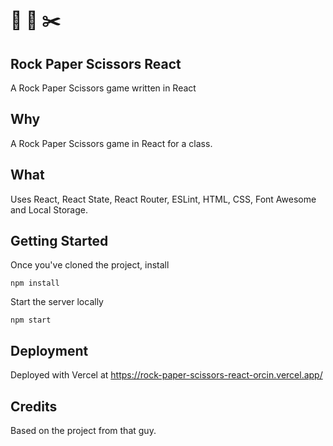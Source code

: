 # :metal: :page_facing_up: :scissors:

## Rock Paper Scissors React
A Rock Paper Scissors game written in React

## Why

A Rock Paper Scissors game in React for a class.

## What
Uses React, React State, React Router, ESLint, HTML, CSS, Font Awesome and Local Storage.

## Getting Started

Once you've cloned the project, install
```
npm install
```
Start the server locally
```
npm start
```

## Deployment
Deployed with Vercel at <https://rock-paper-scissors-react-orcin.vercel.app/>

## Credits

Based on the project from that guy.
